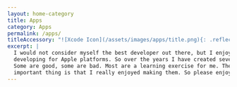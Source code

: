 ```yaml
---
layout: home-category
title: Apps
category: Apps
permalink: /apps/
titleAccessory: "![Xcode Icon](/assets/images/apps/title.png){: .reflect}{: .page-title}"
excerpt: |
  I would not consider myself the best developer out there, but I enjoy
  developing for Apple platforms. So over the years I have created several apps.
  Some are good, some are bad. Most are a learning exercise for me. The most
  important thing is that I really enjoyed making them. So please enjoy.
---
```

